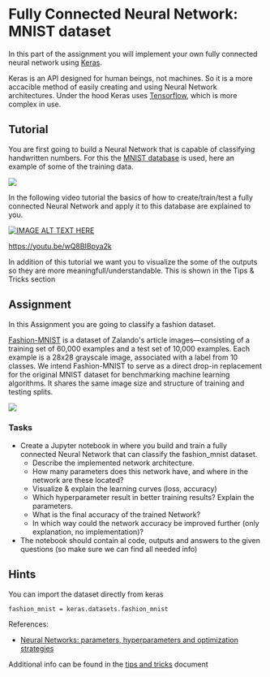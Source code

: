 # Fully Connected Neural Network: MNIST dataset


In this part of the assignment you will implement your own fully connected neural network using [Keras](https://keras.io/).

Keras is an API designed for human beings, not machines. So it is a more accacible method of easily creating and using Neural Network architectures. Under the hood Keras uses [Tensorflow](https://www.tensorflow.org/), which is more complex in use.

## Tutorial

You are first going to build a Neural Network that is capable of classifying handwritten numbers. For this the [MNIST database](https://en.wikipedia.org/wiki/MNIST_database) is used, here an example of some of the training data.

![](https://upload.wikimedia.org/wikipedia/commons/2/27/MnistExamples.png)


In the following video tutorial the basics of how to create/train/test a fully connected Neural Network and apply it to this database are explained to you.

[![IMAGE ALT TEXT HERE](https://img.youtube.com/vi/wQ8BIBpya2k/0.jpg)](https://www.youtube.com/watch?v=wQ8BIBpya2k)

https://youtu.be/wQ8BIBpya2k


In addition of this tutorial we want you to visualize the some of the outputs so they are more meaningfull/understandable. This is shown in the Tips & Tricks section

## Assignment

In this Assignment you are going to classify a fashion dataset.

[Fashion-MNIST](https://github.com/zalandoresearch/fashion-mnist) is a dataset of Zalando's article images—consisting of a training set of 60,000 examples and a test set of 10,000 examples. Each example is a 28x28 grayscale image, associated with a label from 10 classes. We intend Fashion-MNIST to serve as a direct drop-in replacement for the original MNIST dataset for benchmarking machine learning algorithms. It shares the same image size and structure of training and testing splits.

![](https://machinelearningmastery.com/wp-content/uploads/2019/02/Plot-of-a-Subset-of-Images-from-the-Fashion-MNIST-Dataset-1024x768.png)

### Tasks

* Create a Jupyter notebook in where you build and train a fully connected Neural Network that can classify the fashion_mnist dataset.
  * Describe the implemented network architecture.
  * How many parameters does this network have, and where in the network are these located?
  * Visualize & explain the learning curves (loss, accuracy)
  * Which hyperparameter result in better training results? Explain the parameters.
  * What is the final accuracy of the trained Network?
  * In which way could the network accuracy be improved further (only explanation, no implementation)?
* The notebook should contain al code, outputs and answers to the given questions (so make sure we can find all needed info)


## Hints

You can import the dataset directly from keras
```
fashion_mnist = keras.datasets.fashion_mnist

```  

References:
* [Neural Networks: parameters, hyperparameters and optimization strategies](https://towardsdatascience.com/neural-networks-parameters-hyperparameters-and-optimization-strategies-3f0842fac0a5)

Additional info can be found in the [tips and tricks](TipsAndTricks.md) document
